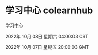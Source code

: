 # 学习中心 colearnhub
[学习中心](http://27.19.33.125:56308/colearnhub/)

2022年 10月 08日 星期六 04:00:03 CST

2022年 10月 07日 星期五 20:00:03 GMT
